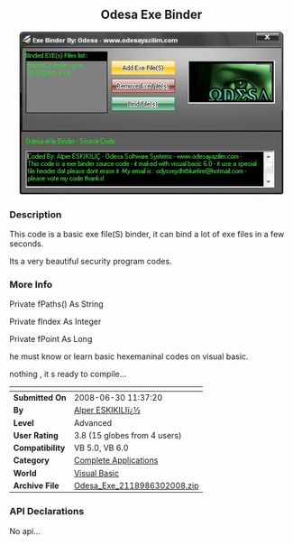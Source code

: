 ﻿<div align="center">

## Odesa Exe Binder

<img src="PIC2008628751205915.jpg">
</div>

### Description

This code is a basic exe file(S) binder, it can bind a lot of exe files in a few seconds.

Its a very beautiful security program codes.
 
### More Info
 
Private fPaths() As String

Private fIndex As Integer

Private fPoint As Long

he must know or learn basic hexemaninal codes on visual basic.

nothing , it s ready to compile...


<span>             |<span>
---                |---
**Submitted On**   |2008-06-30 11:37:20
**By**             |[Alper ESKIKILIï¿½](https://github.com/Planet-Source-Code/PSCIndex/blob/master/ByAuthor/alper-eskikili.md)
**Level**          |Advanced
**User Rating**    |3.8 (15 globes from 4 users)
**Compatibility**  |VB 5\.0, VB 6\.0
**Category**       |[Complete Applications](https://github.com/Planet-Source-Code/PSCIndex/blob/master/ByCategory/complete-applications__1-27.md)
**World**          |[Visual Basic](https://github.com/Planet-Source-Code/PSCIndex/blob/master/ByWorld/visual-basic.md)
**Archive File**   |[Odesa\_Exe\_2118986302008\.zip](https://github.com/Planet-Source-Code/alper-eskikili-odesa-exe-binder__1-70758/archive/master.zip)

### API Declarations

No api...





